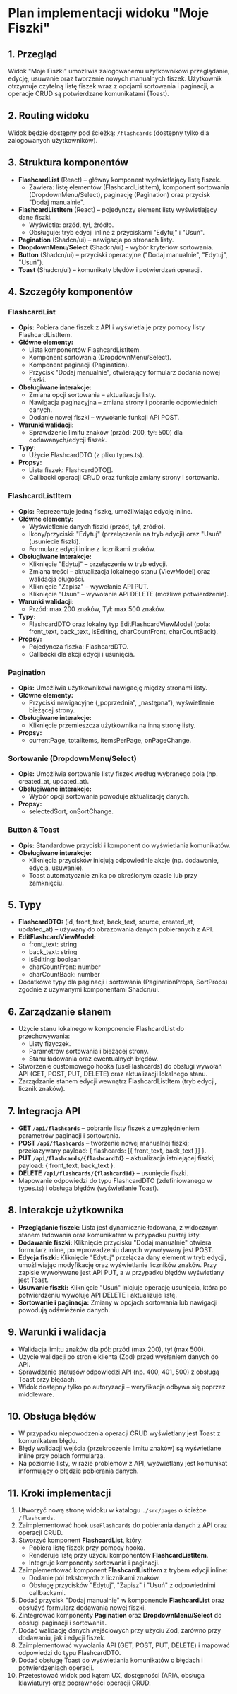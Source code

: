 # Plan implementacji widoku "Moje Fiszki"

## 1. Przegląd

Widok "Moje Fiszki" umożliwia zalogowanemu użytkownikowi przeglądanie, edycję, usuwanie oraz tworzenie nowych manualnych fiszek. Użytkownik otrzymuje czytelną listę fiszek wraz z opcjami sortowania i paginacji, a operacje CRUD są potwierdzane komunikatami (Toast).

## 2. Routing widoku

Widok będzie dostępny pod ścieżką: `/flashcards` (dostępny tylko dla zalogowanych użytkowników).

## 3. Struktura komponentów

- **FlashcardList** (React) – główny komponent wyświetlający listę fiszek.
  - Zawiera: listę elementów (FlashcardListItem), komponent sortowania (DropdownMenu/Select), paginację (Pagination) oraz przycisk "Dodaj manualnie".
- **FlashcardListItem** (React) – pojedynczy element listy wyświetlający dane fiszki.
  - Wyświetla: przód, tył, źródło.
  - Obsługuje: tryb edycji inline z przyciskami "Edytuj" i "Usuń".
- **Pagination** (Shadcn/ui) – nawigacja po stronach listy.
- **DropdownMenu/Select** (Shadcn/ui) – wybór kryteriów sortowania.
- **Button** (Shadcn/ui) – przyciski operacyjne ("Dodaj manualnie", "Edytuj", "Usuń").
- **Toast** (Shadcn/ui) – komunikaty błędów i potwierdzeń operacji.

## 4. Szczegóły komponentów

### FlashcardList

- **Opis:** Pobiera dane fiszek z API i wyświetla je przy pomocy listy FlashcardListItem.
- **Główne elementy:**
  - Lista komponentów FlashcardListItem.
  - Komponent sortowania (DropdownMenu/Select).
  - Komponent paginacji (Pagination).
  - Przycisk "Dodaj manualnie", otwierający formularz dodania nowej fiszki.
- **Obsługiwane interakcje:**
  - Zmiana opcji sortowania – aktualizacja listy.
  - Nawigacja paginacyjna – zmiana strony i pobranie odpowiednich danych.
  - Dodanie nowej fiszki – wywołanie funkcji API POST.
- **Warunki walidacji:**
  - Sprawdzenie limitu znaków (przód: 200, tył: 500) dla dodawanych/edycji fiszek.
- **Typy:**
  - Użycie FlashcardDTO (z pliku types.ts).
- **Propsy:**
  - Lista fiszek: FlashcardDTO[].
  - Callbacki operacji CRUD oraz funkcje zmiany strony i sortowania.

### FlashcardListItem

- **Opis:** Reprezentuje jedną fiszkę, umożliwiając edycję inline.
- **Główne elementy:**
  - Wyświetlenie danych fiszki (przód, tył, źródło).
  - Ikony/przyciski: "Edytuj" (przełączenie na tryb edycji) oraz "Usuń" (usuniecie fiszki).
  - Formularz edycji inline z licznikami znaków.
- **Obsługiwane interakcje:**
  - Kliknięcie "Edytuj" – przełączenie w tryb edycji.
  - Zmiana treści – aktualizacja lokalnego stanu (ViewModel) oraz walidacja długości.
  - Kliknięcie "Zapisz" – wywołanie API PUT.
  - Kliknięcie "Usuń" – wywołanie API DELETE (możliwe potwierdzenie).
- **Warunki walidacji:**
  - Przód: max 200 znaków, Tył: max 500 znaków.
- **Typy:**
  - FlashcardDTO oraz lokalny typ EditFlashcardViewModel (pola: front_text, back_text, isEditing, charCountFront, charCountBack).
- **Propsy:**
  - Pojedyncza fiszka: FlashcardDTO.
  - Callbacki dla akcji edycji i usunięcia.

### Pagination

- **Opis:** Umożliwia użytkownikowi nawigację między stronami listy.
- **Główne elementy:**
  - Przyciski nawigacyjne („poprzednia”, „następna”), wyświetlenie bieżącej strony.
- **Obsługiwane interakcje:**
  - Kliknięcie przemieszcza użytkownika na inną stronę listy.
- **Propsy:**
  - currentPage, totalItems, itemsPerPage, onPageChange.

### Sortowanie (DropdownMenu/Select)

- **Opis:** Umożliwia sortowanie listy fiszek według wybranego pola (np. created_at, updated_at).
- **Obsługiwane interakcje:**
  - Wybór opcji sortowania powoduje aktualizację danych.
- **Propsy:**
  - selectedSort, onSortChange.

### Button & Toast

- **Opis:** Standardowe przyciski i komponent do wyświetlania komunikatów.
- **Obsługiwane interakcje:**
  - Kliknięcia przycisków inicjują odpowiednie akcje (np. dodawanie, edycja, usuwanie).
  - Toast automatycznie znika po określonym czasie lub przy zamknięciu.

## 5. Typy

- **FlashcardDTO:** (id, front_text, back_text, source, created_at, updated_at) – używany do obrazowania danych pobieranych z API.
- **EditFlashcardViewModel:**
  - front_text: string
  - back_text: string
  - isEditing: boolean
  - charCountFront: number
  - charCountBack: number
- Dodatkowe typy dla paginacji i sortowania (PaginationProps, SortProps) zgodnie z używanymi komponentami Shadcn/ui.

## 6. Zarządzanie stanem

- Użycie stanu lokalnego w komponencie FlashcardList do przechowywania:
  - Listy fizyczek.
  - Parametrów sortowania i bieżącej strony.
  - Stanu ładowania oraz ewentualnych błędów.
- Stworzenie customowego hooka (useFlashcards) do obsługi wywołań API (GET, POST, PUT, DELETE) oraz aktualizacji lokalnego stanu.
- Zarządzanie stanem edycji wewnątrz FlashcardListItem (tryb edycji, licznik znaków).

## 7. Integracja API

- **GET `/api/flashcards`** – pobranie listy fiszek z uwzględnieniem parametrów paginacji i sortowania.
- **POST `/api/flashcards`** – tworzenie nowej manualnej fiszki; przekazywany payload: { flashcards: [{ front_text, back_text }] }.
- **PUT `/api/flashcards/{flashcardId}`** – aktualizacja istniejącej fiszki; payload: { front_text, back_text }.
- **DELETE `/api/flashcards/{flashcardId}`** – usunięcie fiszki.
- Mapowanie odpowiedzi do typu FlashcardDTO (zdefiniowanego w types.ts) i obsługa błędów (wyświetlanie Toast).

## 8. Interakcje użytkownika

- **Przeglądanie fiszek:** Lista jest dynamicznie ładowana, z widocznym stanem ładowania oraz komunikatem w przypadku pustej listy.
- **Dodawanie fiszki:** Kliknięcie przycisku "Dodaj manualnie" otwiera formularz inline, po wprowadzeniu danych wywoływany jest POST.
- **Edycja fiszki:** Kliknięcie "Edytuj" przełącza dany element w tryb edycji, umożliwiając modyfikację oraz wyświetlanie liczników znaków. Przy zapisie wywoływane jest API PUT, a w przypadku błędów wyświetlany jest Toast.
- **Usuwanie fiszki:** Kliknięcie "Usuń" inicjuje operację usunięcia, która po potwierdzeniu wywołuje API DELETE i aktualizuje listę.
- **Sortowanie i paginacja:** Zmiany w opcjach sortowania lub nawigacji powodują odświeżenie danych.

## 9. Warunki i walidacja

- Walidacja limitu znaków dla pól: przód (max 200), tył (max 500).
- Użycie walidacji po stronie klienta (Zod) przed wysłaniem danych do API.
- Sprawdzanie statusów odpowiedzi API (np. 400, 401, 500) z obsługą Toast przy błędach.
- Widok dostępny tylko po autoryzacji – weryfikacja odbywa się poprzez middleware.

## 10. Obsługa błędów

- W przypadku niepowodzenia operacji CRUD wyświetlany jest Toast z komunikatem błędu.
- Błędy walidacji wejścia (przekroczenie limitu znaków) są wyświetlane inline przy polach formularza.
- Na poziomie listy, w razie problemów z API, wyświetlany jest komunikat informujący o błędzie pobierania danych.

## 11. Kroki implementacji

1. Utworzyć nową stronę widoku w katalogu `./src/pages` o ścieżce `/flashcards`.
2. Zaimplementować hook `useFlashcards` do pobierania danych z API oraz operacji CRUD.
3. Stworzyć komponent **FlashcardList**, który:
   - Pobiera listę fiszek przy pomocy hooka.
   - Renderuje listę przy użyciu komponentów **FlashcardListItem**.
   - Integruje komponenty sortowania i paginacji.
4. Zaimplementować komponent **FlashcardListItem** z trybem edycji inline:
   - Dodanie pól tekstowych z licznikami znaków.
   - Obsługę przycisków "Edytuj", "Zapisz" i "Usuń" z odpowiednimi callbackami.
5. Dodać przycisk "Dodaj manualnie" w komponencie **FlashcardList** oraz obsłużyć formularz dodawania nowej fiszki.
6. Zintegrować komponenty **Pagination** oraz **DropdownMenu/Select** do obsługi paginacji i sortowania.
7. Dodać walidację danych wejściowych przy użyciu Zod, zarówno przy dodawaniu, jak i edycji fiszek.
8. Zaimplementować wywołania API (GET, POST, PUT, DELETE) i mapować odpowiedzi do typu FlashcardDTO.
9. Dodać obsługę Toast do wyświetlania komunikatów o błędach i potwierdzeniach operacji.
10. Przetestować widok pod kątem UX, dostępności (ARIA, obsługa klawiatury) oraz poprawności operacji CRUD.
